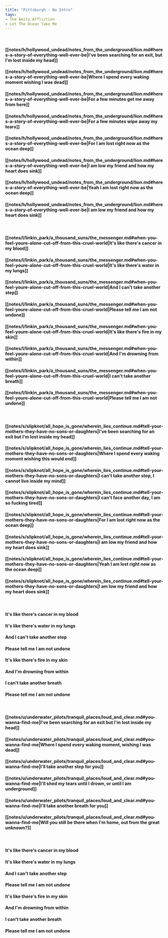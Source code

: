 ```yaml
---
title: "Pittsburgh - No Intro"
tags:
- The Amity Affliction
- Let The Ocean Take Me
---
```

&nbsp;
#### [[notes/h/hollywood_undead/notes_from_the_underground/lion.md#heres-a-story-of-everything-well-ever-be|I've been searching for an exit, but I'm lost inside my head]]
#### [[notes/h/hollywood_undead/notes_from_the_underground/lion.md#heres-a-story-of-everything-well-ever-be|Where I spend every waking moment wishing I was dead]]
#### [[notes/h/hollywood_undead/notes_from_the_underground/lion.md#heres-a-story-of-everything-well-ever-be|For a few minutes get me away from here]]
#### [[notes/h/hollywood_undead/notes_from_the_underground/lion.md#heres-a-story-of-everything-well-ever-be|For a few minutes wipe away my tears]]
#### [[notes/h/hollywood_undead/notes_from_the_underground/lion.md#heres-a-story-of-everything-well-ever-be|For I am lost right now as the ocean deep]]
#### [[notes/h/hollywood_undead/notes_from_the_underground/lion.md#heres-a-story-of-everything-well-ever-be|I am low my friend and how my heart does sink]]
#### [[notes/h/hollywood_undead/notes_from_the_underground/lion.md#heres-a-story-of-everything-well-ever-be|Yeah I am lost right now as the ocean deep]]
#### [[notes/h/hollywood_undead/notes_from_the_underground/lion.md#heres-a-story-of-everything-well-ever-be|I am low my friend and how my heart does sink]]
&nbsp;
#### [[notes/l/linkin_park/a_thousand_suns/the_messenger.md#when-you-feel-youre-alone-cut-off-from-this-cruel-world|It's like there's cancer in my blood]]
#### [[notes/l/linkin_park/a_thousand_suns/the_messenger.md#when-you-feel-youre-alone-cut-off-from-this-cruel-world|It's like there's water in my lungs]]
#### [[notes/l/linkin_park/a_thousand_suns/the_messenger.md#when-you-feel-youre-alone-cut-off-from-this-cruel-world|And I can't take another step]]
#### [[notes/l/linkin_park/a_thousand_suns/the_messenger.md#when-you-feel-youre-alone-cut-off-from-this-cruel-world|Please tell me I am not undone]]
#### [[notes/l/linkin_park/a_thousand_suns/the_messenger.md#when-you-feel-youre-alone-cut-off-from-this-cruel-world|It's like there's fire in my skin]]
#### [[notes/l/linkin_park/a_thousand_suns/the_messenger.md#when-you-feel-youre-alone-cut-off-from-this-cruel-world|And I'm drowning from within]]
#### [[notes/l/linkin_park/a_thousand_suns/the_messenger.md#when-you-feel-youre-alone-cut-off-from-this-cruel-world|I can't take another breath]]
#### [[notes/l/linkin_park/a_thousand_suns/the_messenger.md#when-you-feel-youre-alone-cut-off-from-this-cruel-world|Please tell me I am not undone]]
&nbsp;
#### [[notes/s/slipknot/all_hope_is_gone/wherein_lies_continue.md#tell-your-mothers-they-have-no-sons-or-daughters|I've been searching for an exit but I'm lost inside my head]]
#### [[notes/s/slipknot/all_hope_is_gone/wherein_lies_continue.md#tell-your-mothers-they-have-no-sons-or-daughters|Where I spend every waking moment wishing this would end]]
#### [[notes/s/slipknot/all_hope_is_gone/wherein_lies_continue.md#tell-your-mothers-they-have-no-sons-or-daughters|I can't take another step, I cannot live inside my mind]]
#### [[notes/s/slipknot/all_hope_is_gone/wherein_lies_continue.md#tell-your-mothers-they-have-no-sons-or-daughters|I can't face another day, I am so fucking tired]]
#### [[notes/s/slipknot/all_hope_is_gone/wherein_lies_continue.md#tell-your-mothers-they-have-no-sons-or-daughters|For I am lost right now as the ocean deep]]
#### [[notes/s/slipknot/all_hope_is_gone/wherein_lies_continue.md#tell-your-mothers-they-have-no-sons-or-daughters|I am low my friend and how my heart does sink]]
#### [[notes/s/slipknot/all_hope_is_gone/wherein_lies_continue.md#tell-your-mothers-they-have-no-sons-or-daughters|Yeah I am lost right now as the ocean deep]]
#### [[notes/s/slipknot/all_hope_is_gone/wherein_lies_continue.md#tell-your-mothers-they-have-no-sons-or-daughters|I am low my friend and how my heart does sink]]
&nbsp;
#### It's like there's cancer in my blood
#### It's like there's water in my lungs
#### And I can't take another step
#### Please tell me I am not undone
#### It's like there's fire in my skin
#### And I'm drowning from within
#### I can't take another breath
#### Please tell me I am not undone
&nbsp;
#### [[notes/u/underwater_pilots/tranquil_places/loud_and_clear.md#you-wanna-find-me|I've been searching for an exit but I'm lost inside my head]]
#### [[notes/u/underwater_pilots/tranquil_places/loud_and_clear.md#you-wanna-find-me|Where I spend every waking moment, wishing I was dead]]
#### [[notes/u/underwater_pilots/tranquil_places/loud_and_clear.md#you-wanna-find-me|I'll take another step for you]]
#### [[notes/u/underwater_pilots/tranquil_places/loud_and_clear.md#you-wanna-find-me|I'll shed my tears until I drown, or until I am underground]]
#### [[notes/u/underwater_pilots/tranquil_places/loud_and_clear.md#you-wanna-find-me|I'll take another breath for you]]
#### [[notes/u/underwater_pilots/tranquil_places/loud_and_clear.md#you-wanna-find-me|Will you still be there when I'm home, out from the great unknown?]]
&nbsp;
#### It's like there's cancer in my blood
#### It's like there's water in my lungs
#### And I can't take another step
#### Please tell me I am not undone
#### It's like there's fire in my skin
#### And I'm drowning from within
#### I can't take another breath
#### Please tell me I am not undone
